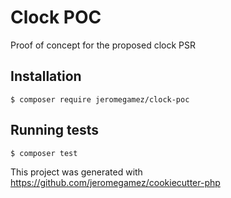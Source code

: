 # Clock POC

Proof of concept for the proposed clock PSR

## Installation

```shell
$ composer require jeromegamez/clock-poc
```

## Running tests

```shell
$ composer test
```

This project was generated with https://github.com/jeromegamez/cookiecutter-php
